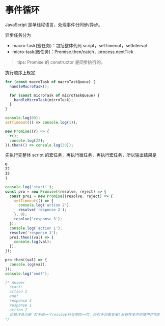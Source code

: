 # 事件循环

JavaScript 是单线程语言，处理事件分同步/异步。

异步任务分为

- macro-task(宏任务)：包括整体代码 script，setTimeout，setInterval
- micro-task(微任务)：Promise.then/catch，process.nextTick

> tips: Promise 的 constructor 是同步执行的。

执行顺序上规定

```ts
for (const macroTask of macroTaskQueue) {
  handleMacroTask();

  for (const microTask of microTaskQueue) {
    handleMicroTask(microTask);
  }
}
```

```js
console.log(00);
setTimeout(() => console.log(1));

new Promise((r) => {
  r();
  console.log(22);
}).then(() => console.log(33));
```

先执行完整体 script 的宏任务，再执行微任务，再执行宏任务，所以输出结果是

```bash
0
22
33
1
```

```ts
console.log('start!');
const pro = new Promise((resolve, reject) => {
  const pro1 = new Promise((resolve, reject) => {
    setTimeout(() => {
      console.log('action 2');
      resolve('response 2');
    }, 0);
    resolve('response 3');
  });
  console.log('action 1');
  resolve('response 1');
  pro1.then((val) => {
    console.log(val);
  });
});

pro.then((val) => {
  console.log(val);
});
console.log('end!');

/* Answer
  start!
  action 1
  end!
  response 3
  response 1
  action 2
  此题注意点是 对于同一个resolve只会响应一次，而对于自由变量(没有在本作用域中声明的)则是会在作用域链向上查找
*/
```
